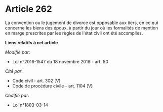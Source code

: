 # Article 262

La convention ou le jugement de divorce est opposable aux tiers, en ce qui concerne les biens des époux, à partir du jour où
les formalités de mention en marge prescrites par les règles de l'état civil ont été accomplies.

**Liens relatifs à cet article**

_Modifié par_:

  - Loi n°2016-1547 du 18 novembre 2016 - art. 50

_Cité par_:

  - Code civil - art. 302 (V)
  - Code de procédure civile - art. 1104 (V)

_Codifié par_:

  - Loi n°1803-03-14
